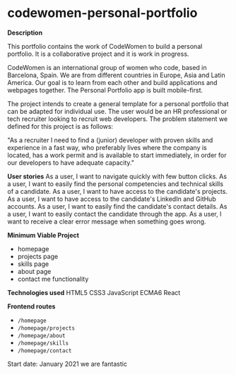 # codewomen-personal-portfolio

**Description**  

This portfolio contains the work of CodeWomen to build a personal portfolio. It is a collaborative project and it is work in progress. 

CodeWomen is an international group of women who code, based in Barcelona, Spain. We are from different countries in Europe, Asia and Latin America. Our goal is to learn from each other and build applications and webpages together. The Personal Portfolio app is built mobile-first.

The project intends to create a general template for a personal portfolio that can be adapted for individual use. The user would be an HR professional or tech recruiter looking to recruit web developers. The problem statement we defined for this project is as follows:  

"As a recruiter I need to find a (junior) developer with proven skills and experience in a fast way, who preferably lives where the company is located, has a work permit and is available to start immediately, in order for our developers to have adequate capacity."  

**User stories**
As a user, I want to navigate quickly with few button clicks.
As a user, I want to easily find the personal competencies and technical skills of a candidate.
As a user, I want to have access to the candidate's projects.
As a user, I want to have access to the candidate's LinkedIn and GitHub accounts.
As a user, I want to easily find the candidate's contact details.
As a user, I want to easily contact the candidate through the app.
As a user, I want to receive a clear error message when something goes wrong.

**Minimum Viable Project**
* homepage
* projects page
* skills page
* about page
* contact me functionality

**Technologies used**
HTML5
CSS3
JavaScript ECMA6
React

**Frontend routes**
* `/homepage`
* `/homepage/projects`
* `/homepage/about`
* `/homepage/skills`
* `/homepage/contact`


Start date: January 2021
we are fantastic
